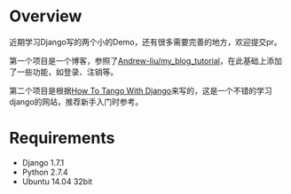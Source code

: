 # Overview
近期学习Django写的两个小的Demo，还有很多需要完善的地方，欢迎提交pr。

第一个项目是一个博客，参照了[Andrew-liu/my_blog_tutorial](https://github.com/Andrew-liu/my_blog_tutorial)，在此基础上添加了一些功能，如登录、注销等。

第二个项目是根据[How To Tango With Django](http://www.tangowithdjango.com/book17/index.html)来写的，这是一个不错的学习django的网站，推荐新手入门时参考。

# Requirements
* Django 1.7.1
* Python 2.7.4
* Ubuntu 14.04 32bit
